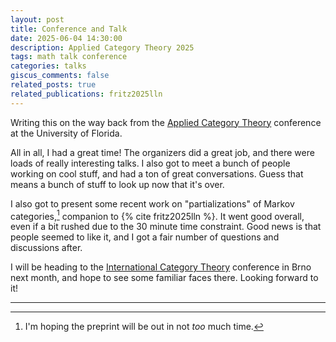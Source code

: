 ```yaml
---
layout: post
title: Conference and Talk
date: 2025-06-04 14:30:00
description: Applied Category Theory 2025 
tags: math talk conference
categories: talks
giscus_comments: false
related_posts: true
related_publications: fritz2025lln
---
```


Writing this on the way back from the [Applied Category Theory](https://gataslab.org/act2025/act2025) conference at the University of Florida.

All in all, I had a great time! The organizers did a great job, and there were loads of really interesting talks. I also got to meet a bunch of people working on cool stuff, and had a ton of great conversations. Guess that means a bunch of stuff to look up now that it's over.

I also got to present some recent work on "partializations" of Markov categories,[^1] companion to {% cite fritz2025lln %}. It went good overall, even if a bit rushed due to the 30 minute time constraint.
Good news is that people seemed to like it, and I got a fair number of questions and discussions after.

I will be heading to the [International Category Theory](https://conference.math.muni.cz/ct2025/) conference in Brno next month, and hope to see some familiar faces there. Looking forward to it!

---

[^1]: I'm hoping the preprint will be out in not *too* much time.
